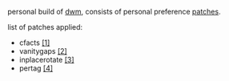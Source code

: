 personal build of [dwm](https://dwm.suckless.org), consists of personal preference [patches](https://dwm.suckless.org/patches).

list of patches applied:
  - cfacts [\[1\]](https://dwm.suckless.org/patches/cfacts)
  - vanitygaps [\[2\]](https://dwm.suckless.org/patches/vanitygaps)
  - inplacerotate [\[3\]](https://dwm.suckless.org/patches/inplacerotate)
  - pertag [\[4\]](https://dwm.suckless.org/patches/pertag)

